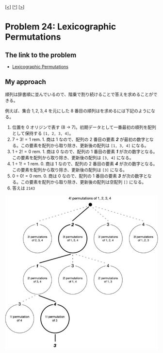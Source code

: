 \[[<](./p0023.md)] \[[^](../README_ja.md)] \[[>](./p0025.md)]

# Problem 24: Lexicographic Permutations

## The link to the problem

- [Lexicographic Permutations](https://projecteuler.net/problem=24)

## My approach

順列は辞書順に並んでいるので、階乗で割り続けることで答えを求めることができる。

例えば、集合 ${1, 2, 3, 4}$ を元にした 8 番目の順列はを求めるには下記のようになる。

1. 位置を 0 オリジンで表す ($8$ -> $7$)。初期データとして一番最初の順列を配列として保持する `[1, 2, 3, 4]`。
2. $7 \div 3! = 1$ rem. $1$. 商は 1 なので、配列の 2 番目の要素 ***2*** が最初の数字となる。この要素を配列から取り除き、更新後の配列は `[1, 3, 4]` になる。
3. $1 \div 2! = 0$ rem. $1$. 商は 0 なので、配列の 1 番目の要素 ***1*** が次の数字となる。この要素を配列から取り除き、更新後の配列は `[3, 4]` になる。
4. $1 \div 1! = 1$ rem. $0$. 商は 1 なので、配列の 2 番目の要素 ***4*** が次の数字となる。この要素を配列から取り除き、更新後の配列は `[3]` になる。
5. $0 \div 0! = 0$ rem. $0$. 商は 0 なので、配列の 1 番目の要素 ***3*** が次の数字となる。この要素を配列から取り除き、更新後の配列は空配列 `[]` になる。
6. 答えは `2143`

![figure](../images/p0024-01.jpg)
